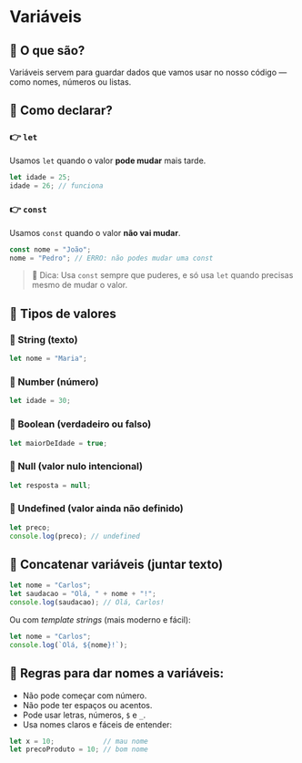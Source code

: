
# Variáveis

## 🔹 O que são?
Variáveis servem para guardar dados que vamos usar no nosso código — como nomes, números ou listas.

## 🔹 Como declarar?

### 👉 `let`
Usamos `let` quando o valor **pode mudar** mais tarde.
```js
let idade = 25;
idade = 26; // funciona
```

### 👉 `const`
Usamos `const` quando o valor **não vai mudar**.
```js
const nome = "João";
nome = "Pedro"; // ERRO: não podes mudar uma const
```

> 📌 Dica: Usa `const` sempre que puderes, e só usa `let` quando precisas mesmo de mudar o valor.

## 🔹 Tipos de valores

### 🔸 String (texto)
```js
let nome = "Maria";
```

### 🔸 Number (número)
```js
let idade = 30;
```

### 🔸 Boolean (verdadeiro ou falso)
```js
let maiorDeIdade = true;
```

### 🔸 Null (valor nulo intencional)
```js
let resposta = null;
```

### 🔸 Undefined (valor ainda não definido)
```js
let preco;
console.log(preco); // undefined
```

## 🔹 Concatenar variáveis (juntar texto)
```js
let nome = "Carlos";
let saudacao = "Olá, " + nome + "!";
console.log(saudacao); // Olá, Carlos!
```

Ou com *template strings* (mais moderno e fácil):
```js
let nome = "Carlos";
console.log(`Olá, ${nome}!`);
```

## 🔹 Regras para dar nomes a variáveis:
- Não pode começar com número.
- Não pode ter espaços ou acentos.
- Pode usar letras, números, `$` e `_`.
- Usa nomes claros e fáceis de entender:
```js
let x = 10;            // mau nome
let precoProduto = 10; // bom nome
```
